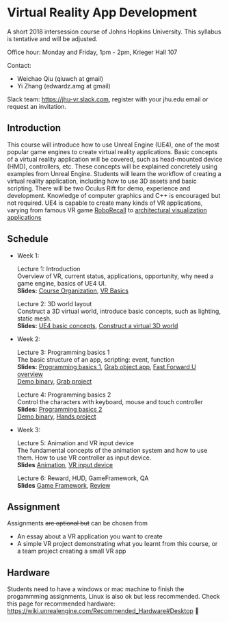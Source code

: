 Virtual Reality App Development
===============================

A short 2018 intersession course of Johns Hopkins University. This syllabus is tentative and will be adjusted.

Office hour: Monday and Friday, 1pm - 2pm, Krieger Hall 107

Contact:
- Weichao Qiu (qiuwch at gmail)
- Yi Zhang (edwardz.amg at gmail)

Slack team: https://jhu-vr.slack.com, register with your jhu.edu email or request an invitation.

Introduction
------------

This course will introduce how to use Unreal Engine (UE4), one of the most popular game engines to create virtual reality applications. Basic concepts of a virtual reality application will be covered, such as head-mounted device (HMD), controllers, etc. These concepts will be explained concretely using examples from Unreal Engine. Students will learn the workflow of creating a virtual reality application, including how to use 3D assets and basic scripting. There will be two Oculus Rift for demo, experience and development. Knowledge of computer graphics and C++ is encouraged but not required. UE4 is capable to create many kinds of VR applications, varying from famous VR game [RoboRecall](https://www.oculus.com/experiences/rift/1081190428622821/) to [architectural visualization applications](https://ue4arch.com/)

Schedule
--------

- Week 1:

	Lecture 1: Introduction<br>
	Overview of VR, current status, applications, opportunity, why need a game engine, basics of UE4 UI. <br>
	**Slides:** [Course Organization](https://docs.google.com/presentation/d/1xspm3MhUQbsd4o0ITUP7-gqWT_aF1Ecu_fs_RVocqPw/edit?usp=sharing), [VR Basics](https://docs.google.com/presentation/d/1EJGU6QsQmBWHGgnJ3VteoUi73z4uC6KTf5S8swpemJY/edit?usp=sharing)

	Lecture 2: 3D world layout<br>
	Construct a 3D virtual world, introduce basic concepts, such as lighting, static mesh.<br>
	**Slides:** [UE4 basic concepts](https://docs.google.com/presentation/d/1KSNGClZdTFn7Y_48W9fsr86wQSFnRlnfzDH3I-b9QjU/edit?usp=sharing), [Construct a virtual 3D world](https://docs.google.com/presentation/d/1nq07BDw8IDAHz4HAxsC9sGmQ6cixc3FLRzPtmC1Gzpk/edit?usp=sharing)

- Week 2:

	Lecture 3: Programming basics 1<br>
	The basic structure of an app, scripting: event, function<br>
	**Slides:** [Programming basics 1](https://docs.google.com/presentation/d/1MkAUpTh6KD89GsBsfQEFMX5JpPhZWW7cstyFnDsxTTY/edit?usp=sharing), [Grab object app](https://docs.google.com/presentation/d/1tsLrNrGJQvdBR1bncz01CizRXxZCNBHT3yMxD47LU8k/edit?usp=sharing), [Fast Forward U overview](FFU-Overview-Slides.pdf) <br>
	[Demo binary](https://github.com/jhu-vr/jhu-vr.github.io/blob/master/FirstPerson_Grab_binary.zip), [Grab project](https://github.com/jhu-vr/jhu-vr.github.io/blob/master/FirstPerson_Grab_uproject.zip)

	Lecture 4: Programming basics 2<br>
	Control the characters with keyboard, mouse and touch controller <br>
	**Slides:** [Programming basics 2](https://docs.google.com/presentation/d/12fWLMH7aCjHfPPlig-JWw2q0_2GvS4Ya0Xg6x-ID7BA/edit?usp=sharing) <br>
	[Demo binary](https://github.com/jhu-vr/jhu-vr.github.io/blob/master/FirstPerson_Hands_binary.zip), [Hands project](https://github.com/jhu-vr/jhu-vr.github.io/blob/master/FirstPerson_Hands_uproject.zip)

- Week 3:

	Lecture 5: Animation and VR input device<br>
	The fundamental concepts of the animation system and how to use them. How to use VR controller as input device.<br>
	**Slides** [Animation](https://docs.google.com/presentation/d/18abhWf4gK3en0hnOk_ulxRPm7IS3bm5H_z5hP4_QrtI/edit?usp=sharing), [VR input device](https://docs.google.com/presentation/d/1Yk4hgj8xMparHGT_2OLZrzGTeedGeyqtqlBJTcHDd_8/edit?usp=sharing)

	Lecture 6: Reward, HUD, GameFramework, QA<br>
	**Slides** [Game Framework](https://docs.google.com/presentation/d/1tMRN75ES_k6WcUQgFBPsmDZhu5X3m5MG-vKzRDqYmDQ/edit?usp=sharing), [Review](https://docs.google.com/presentation/d/1gt2DJsyvRDZkPL79CCpVmA1-hu0RdxNbR1xDz5WrA4w/edit?usp=sharing)

Assignment
----------

Assignments ~~are optional but~~ can be chosen from
- An essay about a VR application you want to create
- A simple VR project demonstrating what you learnt from this course, or a team project creating a small VR app

Hardware
--------

Students need to have a windows or mac machine to finish the progammming assignments, Linux is also ok but less recommended. Check this page for recommended hardware: https://wiki.unrealengine.com/Recommended_Hardware#Desktop 
